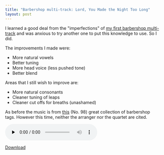 ```yaml
---
title: "Barbershop multi-track: Lord, You Made the Night Too Long"
layout: post
---
```


I learned a good deal from the "imperfections" of [my first barbershop
multi-track](/blog/my-first-barbershop-multi-track-love-letters/)
and was anxious to try another one to put this knowledge to use. So I did.

The improvements I made were:

* More natural vowels
* Better tuning
* More head voice (less pushed tone)
* Better blend

Areas that I still wish to improve are:

* More natural consonants
* Cleaner tuning of leaps
* Cleaner cut offs for breaths (unashamed)

As before the music is from <a
href="http://www.stampedecitychorus.com/classic_tags_men2.pdf">this</a> (No.
98) great collection of barbershop tags. However this time, neither the
arranger nor the quartet are cited.

<audio id="wp_mep_53" src="/uploads/2008/03/lord-you-made-the-night-too-long.mp3" type="audio/mp3"    controls="controls" preload="none"  ></audio>

<a href="/uploads/2008/03/lord-you-made-the-night-too-long.mp3" title="Multi-track tag: Lord You Made the Night Too Long">Download</a>
